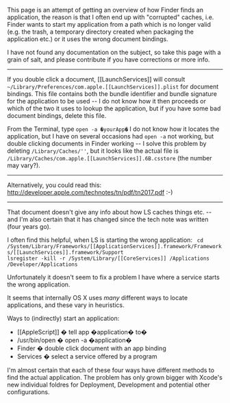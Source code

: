This page is an attempt of getting an overview of how Finder finds an application, the reason is that I often end up with "corrupted" caches, i.e. Finder wants to start my application from a path which is no longer valid (e.g. the trash, a temporary directory created when packaging the application etc.) or it uses the wrong document bindings.

I have not found any documentation on the subject, so take this page with a grain of salt, and please contribute if you have corrections or more info.

----

If you double click a document, [[LaunchServices]] will consult <code>~/Library/Preferences/com.apple.[[LaunchServices]].plist</code> for document bindings. This file contains both the bundle identifier and bundle signature for the application to be used -- I do not know how it then proceeds or which of the two it uses to lookup the application, but if you have some bad document bindings, delete this file.

From the Terminal, type <code>open -a �yourApp�</code> I do not know how it locates the application, but I have on several occasions had <code>open -a</code> not working, but double clicking documents in Finder working -- I solve this problem by deleting <code>/Library/Caches/''</code>, but it looks like the actual file is <code>/Library/Caches/com.apple.[[LaunchServices]].6B.csstore</code> (the number may vary?).

----

Alternatively, you could read this: http://developer.apple.com/technotes/tn/pdf/tn2017.pdf  :-)

----

That document doesn't give any info about how LS caches things etc. -- and I'm also certain that it has changed since the tech note was written (four years go).

I often find this helpful, when LS is starting the wrong application:
<code>
cd /System/Library/Frameworks/[[ApplicationServices]].framework/Frameworks/[[LaunchServices]].framework/Support
lsregister -kill -r /System/Library/[[CoreServices]] /Applications /Developer/Applications
</code>

Unfortunately it doesn't seem to fix a problem I have where a service starts the wrong application.

It seems that internally OS X uses _many_ different ways to locate applications, and these vary in heuristics.

Ways to (indirectly) start an application:

* [[AppleScript]] � tell app �application� to�
* /usr/bin/open � open -a �application�
* Finder � double click document with an app binding
* Services � select a service offered by a program


I'm almost certain that each of these four ways have different methods to find the actual application. The problem has only grown bigger with Xcode's new individual foldres for Deployment, Development and potential other configurations.